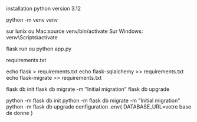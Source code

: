 <!-- Version requise : -->
installation python version 3.12
<!-- Créer un environnement virtuel -->
python -m venv venv
<!-- activation venv sur  -->
sur lunix ou Mac:source venv/bin/activate
Sur Windows: venv\Scripts\activate
<!-- lancement du projet  --> 

flask run ou python app.py
<!-- Ajoute les dépendances dans un fichier  -->
requirements.txt
<!-- Ajoute les dépendances dans un fichier requirements.txt -->
echo flask > requirements.txt
echo flask-sqlalchemy >> requirements.txt
echo flask-migrate >> requirements.txt
<!-- Gérer les Migrations -->
flask db init
flask db migrate -m "Initial migration"
flask db upgrade
<!-- Si flask n'est pas reconnu, exécute  -->
python -m flask db init
python -m flask db migrate -m "Initial migration"
python -m flask db upgrade
configuration .env{
    DATABASE_URL=votre base de donne
}

